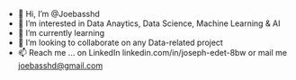 - 👋 Hi, I’m @Joebasshd
- 👀 I’m interested in Data Anaytics, Data Science, Machine Learning & AI
- 🌱 I’m currently learning 
- 💞️ I’m looking to collaborate on any Data-related project
- 📫 Reach me ... on LinkedIn linkedin.com/in/joseph-edet-8bw or mail me joebasshd@gmail.com

<!---
Joebasshd/Joebasshd is a ✨ special ✨ repository because its `README.md` (this file) appears on your GitHub profile.
You can click the Preview link to take a look at your changes.
--->

